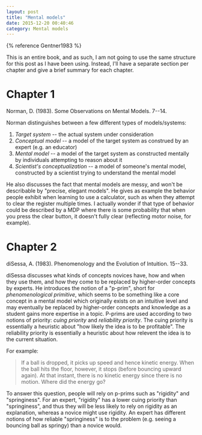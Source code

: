 ```yaml
---
layout: post
title: "Mental models"
date: 2015-12-20 00:40:46
category: Mental models
---
```


{% reference Gentner1983 %}

This is an entire book, and as such, I am not going to use the same structure for this post as I have been using. Instead, I'll have a separate section per chapter and give a brief summary for each chapter.

# Chapter 1

Norman, D. (1983). Some Observations on Mental Models. 7--14.

Norman distinguishes between a few different types of models/systems:

1. *Target system* -- the actual system under consideration
2. *Conceptual model* -- a model of the target system as construed by an expert (e.g. an educator)
3. *Mental model* -- a model of the target system as constructed mentally by individuals attempting to reason about it
4. *Scientist's conceptualization* -- a model of someone's mental model, constructed by a scientist trying to understand the mental model

He also discusses the fact that mental models are messy, and won't be describable by "precise, elegant models". He gives as example the behavior people exhibit when learning to use a calculator, such as when they attempt to clear the register multiple times. I actually wonder if that type of behavior could be described by a MDP where there is some probability that when you press the clear button, it doesn't fully clear (reflecting motor noise, for example).

# Chapter 2

diSessa, A. (1983). Phenomenology and the Evolution of Intuition. 15--33.

diSessa discusses what kinds of concepts novices have, how and when they use them, and how they come to be replaced by higher-order concepts by experts. He introduces the notion of a "p-prim", short for *phenomenological primitive*, which seems to be something like a core concept in a mental model which originally exists on an intuitive level and may eventually be replaced by higher-order concepts and knowledge as a student gains more expertise in a topic. P-prims are used according to two notions of priority: *cuing priority* and *reliability priority*. The cuing priority is essentially a heuristic about "how likely the idea is to be profitable". The reliability priority is essentially a heuristic about how relevent the idea is to the current situation.

For example:

> If a ball is dropped, it picks up speed and hence kinetic energy. When the ball hits the floor, however, it stops (before bouncing upward again). At that instant, there is no kinetic energy since there is no motion. Where did the energy go?

To answer this question, people will rely on p-prims such as "rigidity" and "springiness". For an expert, "rigidity" has a lower cuing priority than "springiness", and thus they will be less likely to rely on rigidity as an explanation, whereas a novice might use rigidity. An expert has different notions of how reliable "springiness" is to the problem (e.g. seeing a bouncing ball as springy) than a novice would.
